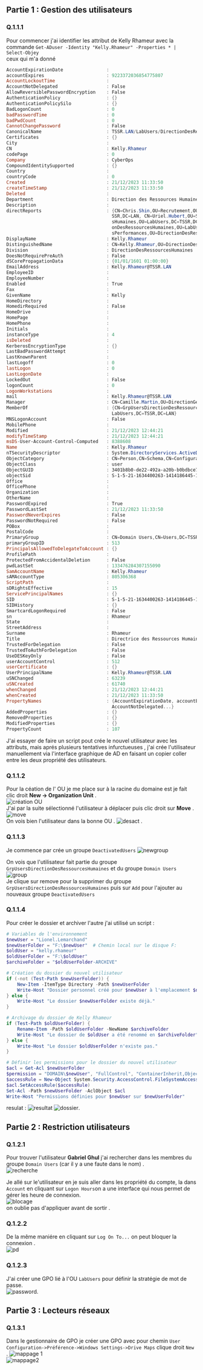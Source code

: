 ## Partie 1 : Gestion des utilisateurs

### Q.1.1.1  
Pour commencer j'ai identifier les attribut de Kelly Rhameur avec la commande `Get-ADuser -Identity "Kelly.Rhameur" -Properties * | Select-Objey `  
ceux qui m'a donné 
```ps1
AccountExpirationDate                :
accountExpires                       : 9223372036854775807
AccountLockoutTime                   :
AccountNotDelegated                  : False
AllowReversiblePasswordEncryption    : False
AuthenticationPolicy                 : {}
AuthenticationPolicySilo             : {}
BadLogonCount                        : 0
badPasswordTime                      : 0
badPwdCount                          : 0
CannotChangePassword                 : False
CanonicalName                        : TSSR.LAN/LabUsers/DirectionDesRessourcesHumaines/Kelly.Rhameur
Certificates                         : {}
City                                 :
CN                                   : Kelly.Rhameur
codePage                             : 0
Company                              : CyberOps
CompoundIdentitySupported            : {}
Country                              :
countryCode                          : 0
Created                              : 21/12/2023 11:33:50
createTimeStamp                      : 21/12/2023 11:33:50
Deleted                              :
Department                           : Direction des Ressources Humaines
Description                          :
directReports                        : {CN=Chris.Shin,OU=Recrutement,OU=DirectionDesRessourcesHumaines,OU=LabUsers,DC=T
                                       SSR,DC=LAN, CN=Uriel.Hubert,OU=SanteEtSecuriteAuTravail,OU=DirectionDesRessource
                                       sHumaines,OU=LabUsers,DC=TSSR,DC=LAN, CN=Yves.Delavega,OU=Recrutement,OU=Directi
                                       onDesRessourcesHumaines,OU=LabUsers,DC=TSSR,DC=LAN, CN=Cedric.Caron,OU=GestionDe
                                       sPerformances,OU=DirectionDesRessourcesHumaines,OU=LabUsers,DC=TSSR,DC=LAN...}
DisplayName                          : Kelly.Rhameur
DistinguishedName                    : CN=Kelly.Rhameur,OU=DirectionDesRessourcesHumaines,OU=LabUsers,DC=TSSR,DC=LAN
Division                             : DirectionDesRessourcesHumaines
DoesNotRequirePreAuth                : False
dSCorePropagationData                : {01/01/1601 01:00:00}
EmailAddress                         : Kelly.Rhameur@TSSR.LAN
EmployeeID                           :
EmployeeNumber                       :
Enabled                              : True
Fax                                  :
GivenName                            : Kelly
HomeDirectory                        :
HomedirRequired                      : False
HomeDrive                            :
HomePage                             :
HomePhone                            :
Initials                             :
instanceType                         : 4
isDeleted                            :
KerberosEncryptionType               : {}
LastBadPasswordAttempt               :
LastKnownParent                      :
lastLogoff                           : 0
lastLogon                            : 0
LastLogonDate                        :
LockedOut                            : False
logonCount                           : 0
LogonWorkstations                    :
mail                                 : Kelly.Rhameur@TSSR.LAN
Manager                              : CN=Camille.Martin,OU=DirectionGenerale,OU=LabUsers,DC=TSSR,DC=LAN
MemberOf                             : {CN=GrpUsersDirectionDesRessourcesHumaines,OU=DirectionDesRessourcesHumaines,OU=
                                       LabUsers,DC=TSSR,DC=LAN}
MNSLogonAccount                      : False
MobilePhone                          :
Modified                             : 21/12/2023 12:44:21
modifyTimeStamp                      : 21/12/2023 12:44:21
msDS-User-Account-Control-Computed   : 8388608
Name                                 : Kelly.Rhameur
nTSecurityDescriptor                 : System.DirectoryServices.ActiveDirectorySecurity
ObjectCategory                       : CN=Person,CN=Schema,CN=Configuration,DC=TSSR,DC=LAN
ObjectClass                          : user
ObjectGUID                           : 3401b8b0-de22-492a-a20b-b0bdbce7c0cb
objectSid                            : S-1-5-21-1634400263-1414186445-1484066983-6763
Office                               :
OfficePhone                          :
Organization                         :
OtherName                            :
PasswordExpired                      : True
PasswordLastSet                      : 21/12/2023 11:33:50
PasswordNeverExpires                 : False
PasswordNotRequired                  : False
POBox                                :
PostalCode                           :
PrimaryGroup                         : CN=Domain Users,CN=Users,DC=TSSR,DC=LAN
primaryGroupID                       : 513
PrincipalsAllowedToDelegateToAccount : {}
ProfilePath                          :
ProtectedFromAccidentalDeletion      : False
pwdLastSet                           : 133476284307155090
SamAccountName                       : Kelly.Rhameur
sAMAccountType                       : 805306368
ScriptPath                           :
sDRightsEffective                    : 15
ServicePrincipalNames                : {}
SID                                  : S-1-5-21-1634400263-1414186445-1484066983-6763
SIDHistory                           : {}
SmartcardLogonRequired               : False
sn                                   : Rhameur
State                                :
StreetAddress                        :
Surname                              : Rhameur
Title                                : Directrice des Ressources Humaines
TrustedForDelegation                 : False
TrustedToAuthForDelegation           : False
UseDESKeyOnly                        : False
userAccountControl                   : 512
userCertificate                      : {}
UserPrincipalName                    : Kelly.Rhameur@TSSR.LAN
uSNChanged                           : 63239
uSNCreated                           : 61740
whenChanged                          : 21/12/2023 12:44:21
whenCreated                          : 21/12/2023 11:33:50
PropertyNames                        : {AccountExpirationDate, accountExpires, AccountLockoutTime,
                                       AccountNotDelegated...}
AddedProperties                      : {}
RemovedProperties                    : {}
ModifiedProperties                   : {}
PropertyCount                        : 107
```
J'ai essayer de faire un script pout crée le nouvel utilisateur avec les attributs, mais aprés plusieurs tentatives infurctueuses , j'ai crée l'utilisateur manuellement via l'interface graphique de AD en faisant un copier coller entre les deux propriété des utilisateurs.


### Q.1.1.2
Pour la céation de l' OU je me place sur à la racine du domaine est je fait clic droit **New -> Organization Unit** .  
![création OU]()   
J'ai par la suite sélectionné l'utilisateur à déplacer puis clic droit sur **Move** .  
![move]()  
On vois bien l'utilisateur dans la bonne OU .
![desact]() .  
### Q.1.1.3
Je commence par crée un groupe `DeactivatedUsers`
![newgroup]()  

On vois que l'utilisateur fait partie du groupe `GrpUsersDirectionDesRessourcesHumaines` et du groupe `Domain Users`
![group]()  
Je clique sur remove pour la supprimer du groupe `GrpUsersDirectionDesRessourcesHumaines` puis sur `Add` pour l'ajouter au nouveaux groupe `DeactivatedUsers`   

### Q.1.1.4
Pour créer le dossier et archiver l'autre j'ai utilisé un script :
```ps1
# Variables de l'environnement
$newUser = "Lionel.Lemarchand"
$newUserFolder = "F:\$newUser"  # Chemin local sur le disque F:
$oldUser = "kelly.rhameur"
$oldUserFolder = "F:\$oldUser"
$archiveFolder = "$oldUserFolder-ARCHIVE"

# Création du dossier du nouvel utilisateur
if (-not (Test-Path $newUserFolder)) {
    New-Item -ItemType Directory -Path $newUserFolder
    Write-Host "Dossier personnel créé pour $newUser à l'emplacement $newUserFolder"
} else {
    Write-Host "Le dossier $newUserFolder existe déjà."
}

# Archivage du dossier de Kelly Rhameur
if (Test-Path $oldUserFolder) {
    Rename-Item -Path $oldUserFolder -NewName $archiveFolder
    Write-Host "Le dossier de $oldUser a été renommé en $archiveFolder"
} else {
    Write-Host "Le dossier $oldUserFolder n'existe pas."
}

# Définir les permissions pour le dossier du nouvel utilisateur
$acl = Get-Acl $newUserFolder
$permission = "DOMAIN\$newUser", "FullControl", "ContainerInherit,ObjectInherit", "None", "Allow"
$accessRule = New-Object System.Security.AccessControl.FileSystemAccessRule $permission
$acl.SetAccessRule($accessRule)
Set-Acl -Path $newUserFolder -AclObject $acl
Write-Host "Permissions définies pour $newUser sur $newUserFolder"
```
resulat :
![resultat]()
![dossier]().  

## Partie 2 : Restriction utilisateurs

### Q.1.2.1
Pour trouver l'utilisateur **Gabriel Ghul** j'ai rechercher dans les membres du groupe `Domain Users` (car il y a une faute dans le nom) .  
![recherche]()  

Je allé sur le'utilisateur en je suis aller dans les propriété du compte, la dans `Account` en cliquant sur `Logon Hours`on a une interface qui nous permet de gérer les heure de connexion.  
![blocage]()  
on oublie pas d'appliquer avant de sortir .  

### Q.1.2.2
De la même maniére en cliquant sur `Log On To...` on peut bloquer la connexion .  
![pd]()  

### Q.1.2.3
J'ai créer une GPO lié à l'OU `LabUsers` pour définir la stratégie de mot de passe.  
![password]().  

## Partie 3 : Lecteurs réseaux  

### Q.1.3.1 
Dans le gestionnaire de GPO je créer une GPO avec pour chemin `User Configuration->Préférence->Windows Settings->Drive Maps` clique droit `New` .
![mappage 1]()  
![mappage2]()  
